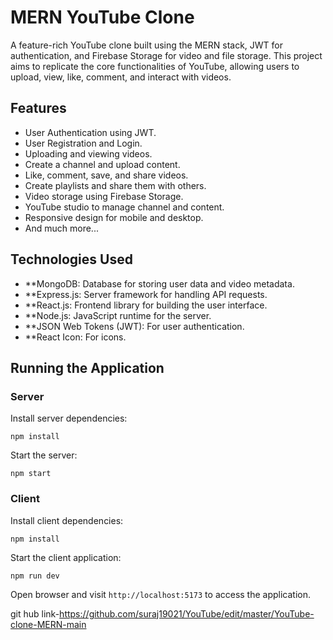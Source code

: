 # MERN YouTube Clone


A feature-rich YouTube clone built using the MERN stack, JWT for authentication, and Firebase Storage for video and file storage. This project aims to replicate the core functionalities of YouTube, allowing users to upload, view, like, comment, and interact with videos.


## Features

- User Authentication using JWT.
- User Registration and Login.
- Uploading and viewing videos.
- Create a channel and upload content.
- Like, comment, save, and share videos.
- Create playlists and share them with others.
- Video storage using Firebase Storage.
- YouTube studio to manage channel and content.
- Responsive design for mobile and desktop.
- And much more...

## Technologies Used

- **MongoDB: Database for storing user data and video metadata.
- **Express.js: Server framework for handling API requests.
- **React.js: Frontend library for building the user interface.
- **Node.js: JavaScript runtime for the server.
- **JSON Web Tokens (JWT): For user authentication.
- **React Icon: For icons.


## Running the Application
### Server
Install server dependencies:

``npm install``

Start the server:

``npm start``


### Client
Install client dependencies:

``npm install``

Start the client application:

``npm run dev``

Open browser and visit `http://localhost:5173` to access the application.

git hub link-https://github.com/suraj19021/YouTube/edit/master/YouTube-clone-MERN-main
